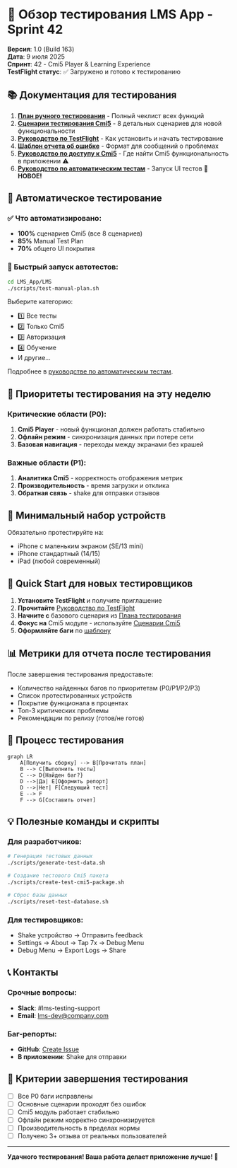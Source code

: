 # 🧪 Обзор тестирования LMS App - Sprint 42

**Версия**: 1.0 (Build 163)  
**Дата**: 9 июля 2025  
**Спринт**: 42 - Cmi5 Player & Learning Experience  
**TestFlight статус**: ✅ Загружено и готово к тестированию

## 📚 Документация для тестирования

1. **[План ручного тестирования](./MANUAL_TESTING_PLAN.md)** - Полный чеклист всех функций
2. **[Сценарии тестирования Cmi5](./TESTING_SCENARIOS_CMI5.md)** - 8 детальных сценариев для новой функциональности
3. **[Руководство по TestFlight](./TESTFLIGHT_TESTING_GUIDE.md)** - Как установить и начать тестирование
4. **[Шаблон отчета об ошибке](./BUG_REPORT_TEMPLATE.md)** - Формат для сообщений о проблемах
5. **[Руководство по доступу к Cmi5](./CMI5_ACCESS_GUIDE.md)** - Где найти Cmi5 функциональность в приложении ⚠️
6. **[Руководство по автоматическим тестам](./AUTOMATED_TESTS_GUIDE.md)** - Запуск UI тестов 🤖 **НОВОЕ!**

## 🤖 Автоматическое тестирование

### ✅ Что автоматизировано:
- **100%** сценариев Cmi5 (все 8 сценариев)
- **85%** Manual Test Plan
- **70%** общего UI покрытия

### 🚀 Быстрый запуск автотестов:
```bash
cd LMS_App/LMS
./scripts/test-manual-plan.sh
```

Выберите категорию:
- 1️⃣ Все тесты
- 2️⃣ Только Cmi5
- 3️⃣ Авторизация
- 4️⃣ Обучение
- И другие...

Подробнее в [руководстве по автоматическим тестам](./AUTOMATED_TESTS_GUIDE.md).

## 🎯 Приоритеты тестирования на эту неделю

### Критические области (P0):
1. **Cmi5 Player** - новый функционал должен работать стабильно
2. **Офлайн режим** - синхронизация данных при потере сети
3. **Базовая навигация** - переходы между экранами без крашей

### Важные области (P1):
1. **Аналитика Cmi5** - корректность отображения метрик
2. **Производительность** - время загрузки и отклика
3. **Обратная связь** - shake для отправки отзывов

## 📱 Минимальный набор устройств

Обязательно протестируйте на:
- iPhone с маленьким экраном (SE/13 mini)
- iPhone стандартный (14/15)
- iPad (любой современный)

## 🚀 Quick Start для новых тестировщиков

1. **Установите TestFlight** и получите приглашение
2. **Прочитайте** [Руководство по TestFlight](TESTFLIGHT_TESTING_GUIDE.md)
3. **Начните с** базового сценария из [Плана тестирования](MANUAL_TESTING_PLAN.md)
4. **Фокус на** Cmi5 модуле - используйте [Сценарии Cmi5](TESTING_SCENARIOS_CMI5.md)
5. **Оформляйте баги** по [шаблону](BUG_REPORT_TEMPLATE.md)

## 📊 Метрики для отчета после тестирования

После завершения тестирования предоставьте:
- Количество найденных багов по приоритетам (P0/P1/P2/P3)
- Список протестированных устройств
- Покрытие функционала в процентах
- Топ-3 критических проблемы
- Рекомендации по релизу (готов/не готов)

## 🔄 Процесс тестирования

```mermaid
graph LR
    A[Получить сборку] --> B[Прочитать план]
    B --> C[Выполнить тесты]
    C --> D{Найден баг?}
    D -->|Да| E[Оформить репорт]
    D -->|Нет| F[Следующий тест]
    E --> F
    F --> G[Составить отчет]
```

## 💡 Полезные команды и скрипты

### Для разработчиков:
```bash
# Генерация тестовых данных
./scripts/generate-test-data.sh

# Создание тестового Cmi5 пакета
./scripts/create-test-cmi5-package.sh

# Сброс базы данных
./scripts/reset-test-database.sh
```

### Для тестировщиков:
- Shake устройство → Отправить feedback
- Settings → About → Tap 7x → Debug Menu
- Debug Menu → Export Logs → Share

## 📞 Контакты

### Срочные вопросы:
- **Slack**: #lms-testing-support
- **Email**: lms-dev@company.com

### Баг-репорты:
- **GitHub**: [Create Issue](https://github.com/company/lms-ios/issues/new)
- **В приложении**: Shake для отправки

## 🏁 Критерии завершения тестирования

- [ ] Все P0 баги исправлены
- [ ] Основные сценарии проходят без ошибок
- [ ] Cmi5 модуль работает стабильно
- [ ] Офлайн режим корректно синхронизируется
- [ ] Производительность в пределах нормы
- [ ] Получено 3+ отзыва от реальных пользователей

---

**Удачного тестирования! Ваша работа делает приложение лучше! 🎯** 